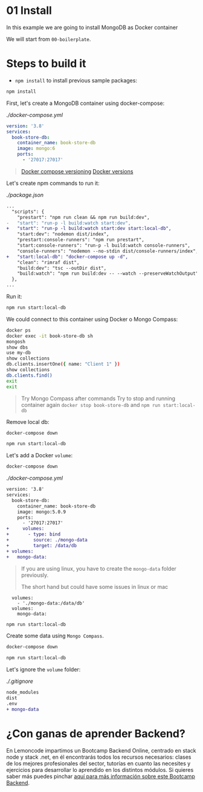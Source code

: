 # 01 Install

In this example we are going to install MongoDB as Docker container

We will start from `00-boilerplate`.

# Steps to build it

- `npm install` to install previous sample packages:

```bash
npm install

```

First, let's create a MongoDB container using docker-compose:

_./docker-compose.yml_

```yml
version: '3.8'
services:
  book-store-db:
    container_name: book-store-db
    image: mongo:6
    ports:
      - '27017:27017'

```

> [Docker compose versioning](https://docs.docker.com/compose/compose-file/compose-versioning/)
> [Docker versions](https://hub.docker.com/_/mongo?tab=tags&page=1&ordering=last_updated)

Let's create npm commands to run it:

_./package.json_

```diff
...
  "scripts": {
    "prestart": "npm run clean && npm run build:dev",
-   "start": "run-p -l build:watch start:dev",
+   "start": "run-p -l build:watch start:dev start:local-db",
    "start:dev": "nodemon dist/index",
    "prestart:console-runners": "npm run prestart",
    "start:console-runners": "run-p -l build:watch console-runners",
    "console-runners": "nodemon --no-stdin dist/console-runners/index",
+   "start:local-db": "docker-compose up -d",
    "clean": "rimraf dist",
    "build:dev": "tsc --outDir dist",
    "build:watch": "npm run build:dev -- --watch --preserveWatchOutput"
  },
...
```

Run it:

```bash
npm run start:local-db
```

We could connect to this container using Docker o Mongo Compass:

```bash
docker ps
docker exec -it book-store-db sh
mongosh
show dbs
use my-db
show collections
db.clients.insertOne({ name: "Client 1" })
show collections
db.clients.find()
exit
exit
```

> Try Mongo Compass after commands
> Try to stop and running container again
> `docker stop book-store-db` and `npm run start:local-db`

Remove local db:

```bash
docker-compose down

npm run start:local-db

```

Let's add a Docker `volume`:

```bash
docker-compose down

```

_./docker-compose.yml_

```diff
version: '3.8'
services:
  book-store-db:
    container_name: book-store-db
    image: mongo:5.0.9
    ports:
      - '27017:27017'
+     volumes:
+       - type: bind
+         source: ./mongo-data
+         target: /data/db
+ volumes:
+   mongo-data:

```

> If you are using linux, you have to create the `mongo-data` folder previously.
>
> The short hand but could have some issues in linux or mac
>

```
  volumes:
    - './mongo-data:/data/db'
  volumes:
    mongo-data:
```

```bash
npm run start:local-db

```

Create some data using `Mongo Compass`.

```bash
docker-compose down

npm run start:local-db

```

Let's ignore the `volume` folder:

_./.gitignore_

```diff
node_modules
dist
.env
+ mongo-data

```

# ¿Con ganas de aprender Backend?

En Lemoncode impartimos un Bootcamp Backend Online, centrado en stack node y stack .net, en él encontrarás todos los recursos necesarios: clases de los mejores profesionales del sector, tutorías en cuanto las necesites y ejercicios para desarrollar lo aprendido en los distintos módulos. Si quieres saber más puedes pinchar [aquí para más información sobre este Bootcamp Backend](https://lemoncode.net/bootcamp-backend#bootcamp-backend/banner).
